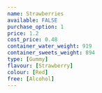 ```yaml
---
name: Strawberries
available: FALSE
purchase_option: 1
price: 1.2
cost_price: 0.48
container_water_weight: 919
container_sweets_weight: 894
type: [Gummy]
flavour: [Strawberry]
colour: [Red]
free: [Alcohol]
---
```

